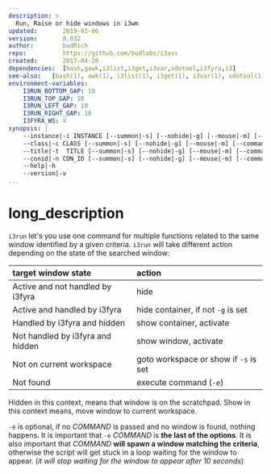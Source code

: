 ```yaml
---
description: >
  Run, Raise or hide windows in i3wm
updated:       2019-01-06
version:       0.032
author:        budRich
repo:          https://github.com/budlabs/i3ass
created:       2017-04-20
dependencies:  [bash,gawk,i3list,i3get,i3var,xdotool,i3fyra,i3]
see-also:   [bash(1), awk(1), i3list(1), i3get(1), i3var(1), xdotool(1), i3fyra(1)]
environment-variables:
    I3RUN_BOTTOM_GAP: 10
    I3RUN_TOP_GAP: 10
    I3RUN_LEFT_GAP: 10
    I3RUN_RIGHT_GAP: 10
    I3FYRA_WS: X
synopsis: |
    --instance|-i INSTANCE [--summon|-s] [--nohide|-g] [--mouse|-m] [--command|-e COMMAND] [--rename|-x OLD_NAME]
    --class|-c CLASS [--summon|-s] [--nohide|-g] [--mouse|-m] [--command|-e COMMAND] [--rename|-x OLD_NAME]
    --title|-t  TITLE [--summon|-s] [--nohide|-g] [--mouse|-m] [--command|-e COMMAND] [--rename|-x OLD_NAME]
    --conid|-n CON_ID [--summon|-s] [--nohide|-g] [--mouse|-m] [--command|-e COMMAND] [--rename|-x OLD_NAME]
    --help|-h
    --version|-v
...
```



# long_description

`i3run` let's you use one command for multiple functions related to the same window identified by a given criteria. 
`i3run` will take different action depending on the state of the searched window:  

| **target window state**          | **action**
|:---------------------------------|:------------
| Active and not handled by i3fyra | hide
| Active and handled by i3fyra     | hide container, if not `-g` is set
| Handled by i3fyra and hidden     | show container, activate
| Not handled by i3fyra and hidden | show window, activate
| Not on current workspace         | goto workspace or show if `-s` is set
| Not found                        | execute command (`-e`)


Hidden in this context, 
means that window is on the scratchpad.
Show in this context means, 
move window to current workspace.  


`-e` is optional, if no *COMMAND* is passed and no window is found, 
nothing happens. 
It is important that `-e` *COMMAND* is **the last of the options**. 
It is also important that *COMMAND* **will spawn a window matching the criteria**, 
otherwise the script will get stuck in a loop waiting for the window to appear.
(*it will stop waiting for the window to appear after 10 seconds*)
